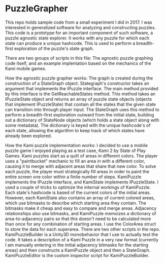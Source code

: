 # PuzzleGrapher

This repo holds sample code from a small experiment I did in 2017. I was interested in generalized software for analyzing and constructing puzzles. This code is a prototype for an important component of such software, a puzzle agnostic state explorer. It works with any puzzle for which each state can produce a unique hashcode. This is used to perform a breadth-first exploration of the puzzle's state graph.

There are two groups of scripts in this file: The agnostic puzzle graphing code itself, and an example implentation based on the mechanics of the Kami mobile games.

How the agnostic puzzle grapher works: The graph is created during the construction of a StateGraph object. Stategraph's constructor takes an argument that implements the IPuzzle interface. The main method provided by this interface is the GetReachableStates method. This method takes an IPuzzleState object and returns an array of puzzle state objects (objects that implement IPuzzleState) that contain all the states that the given state can transition into through player input. The StateGraph uses this method to perform a breadth-first exploration outward from the initial state, building out a dictionary of StateNode objects (which holds a state object along with some metadata). The dictionary is keyed with the unique hashcode's of each state, allowing the algorithm to keep track of which states have already been explored.

How the Kami puzzle implementation works: I decided to use a mobile puzzle game I enjoyed playing as a test case, Kami 2 by State of Play Games. Kami puzzles start as a quilt of areas in different colors. The player uses a "paintbucket" mechanic to fill an area in with a different color, causing it to merge with adjacent areas that share that new color. To solve each puzzle, the player must strategically fill areas in order to paint the entire screen one color within a finite number of steps.
  KamiPuzzle implements the IPuzzle interface, and KamiState implements IPuzzleState. I used a couple of tricks to optimize the internal workings of KamiPuzzle. Each state's hashcode is based of the current colors of the initial areas. However, each KamiState also contains an array of current colored areas, which use bitmasks to describe which starting area they contain. The bitmasks make it cheap and easy to compare and merge areas. Adjacency relationships also use bitmasks, and KamiPuzzle memoizes a dictionary of area-to-adjacency pairs so that this doesn't need to be calculated more than once for any combination of starting areas. I use the ColorArea struct to store the data for each superarea.
  There are two other scripts in the repo. KamiPuzzleBuilder is a Unity3D monobehavior that I use to actually test the code. It takes a description of a Kami Puzzle in a very raw format (currently I am manually entering in the initial adjacency bitmasks for the starting areas) and then constructs a KamiPuzzle object and then a StateGraph. KamiPuzzleEditor is the custom inspector script for KamiPuzzleBuilder.
